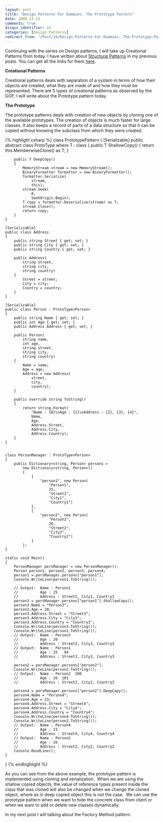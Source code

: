 ```yaml
---
layout: post
title: "Design Patterns For Dummies. The Prototype Pattern"
date: 2008-12-15
comments: true
disqus_identifier: 24
categories: [Design Patterns]
redirect_from: "/Post/24/Design-Patterns-For-Dummies.-The-Prototype-Pattern.aspx/"
---
```

Continuing with the series on Design patterns, I will take up Creational
Patterns from today. I have written about [Structural
Patterns](/2008/12/15/Structural-Design-Patterns/)
in my previous posts. You can get all the links for them
[here](/2008/12/15/Structural-Design-Patterns/).

**Creational Patterns**

Creational patterns deals with separation of a system in terms of how
their objects are created, what they are made of and how they must be
represented. There are 5 types of creational patterns as observed by the
GOF. I will write about the Prototype pattern today.

**The Prototype**

The prototype patterns deals with creation of new objects by cloning one
of the available prototypes. The creation of objects is much faster for
large classes. It also keeps a record of parts of a data structure so
that it can be copied without knowing the subclass from which they were
created.

{% highlight csharp %}
class PrototypePattern
{
    [Serializable]
    public abstract class ProtoType<T> where T : class
    {
        public T ShallowCopy()
        {
            return this.MemberwiseClone() as T;
        }

        public T DeepCopy()
        {
            MemoryStream stream = new MemoryStream();
            BinaryFormatter formatter = new BinaryFormatter();
            formatter.Serialize(
                stream,
                this);
            stream.Seek(
                0,
                SeekOrigin.Begin);
            T copy = formatter.Deserialize(stream) as T;
            stream.Close();
            return copy;
        }
    }

    [Serializable]
    public class Address
    {
        public string Street { get; set; }
        public string City { get; set; }
        public string Country { get; set; }

        public Address(
            string street,
            string city,
            string country)
        {
            Street = street;
            City = city;
            Country = country;
        }
    }

    [Serializable]
    public class Person : ProtoType<Person>
    {
        public string Name { get; set; }
        public int Age { get; set; }
        public Address Address { get; set; }

        public Person(
            string name,
            int age,
            string street,
            string city,
            string country)
        {
            Name = name;
            Age = age;
            Address = new Address(
                street,
                city,
                country);
        }

        public override string ToString()
        {
            return string.Format(
                "Name : {0}\nAge : {1}\nAddress : {2}, {3}, {4}",
                Name,
                Age,
                Address.Street,
                Address.City,
                Address.Country);
        }
    }


    class PersonManager : ProtoType<Person>
    {
        public Dictionary<string, Person> persons =
            new Dictionary<string, Person>()
            {
                {
                    "person1", new Person(
                        "Person1",
                        25,
                        "Street1",
                        "City1",
                        "Country1")
                },
                {
                    "person2", new Person(
                        "Person2",
                        26,
                        "Street2",
                        "City2",
                        "Country2")
                }
            };
    }

    static void Main()
    {
        PersonManager persManager = new PersonManager();
        Person person1, person2, person3, person4;
        person1 = persManager.persons["person1"];
        Console.WriteLine(person1.ToString());

        // Output:  Name : Person1
        //          Age : 25   
        //          Address : Street1, City1, Country1
        person3 = persManager.persons["person1"].ShallowCopy();
        person3.Name = "Person3";
        person3.Age = 20;
        person3.Address.Street = "Street3";
        person3.Address.City = "City3";
        person3.Address.Country = "Country3";
        Console.WriteLine(person3.ToString());
        Console.WriteLine(person1.ToString());
        // Output:  Name : Person3   
        //          Age : 20   
        //          Address : Street3, City3, Country3   
        // Output:  Name : Person1   
        //          Age : 25   94
        //          Address : Street3, City3, Country3

        person2 = persManager.persons["person2"];
        Console.WriteLine(person2.ToString());
        // Output:  Name : Person2  100
        //          Age : 26  101
        //          Address : Street2, City2, Country2

        person4 = persManager.persons["person2"].DeepCopy();
        person4.Name = "Person4";
        person4.Age = 23;
        person4.Address.Street = "Street4";
        person4.Address.City = "City4";
        person4.Address.Country = "Country4";
        Console.WriteLine(person4.ToString());
        Console.WriteLine(person2.ToString());
        // Output:  Name : Person4  
        //          Age : 23  
        //          Address : Street4, City4, Country4  
        // Output:  Name : Person2  
        //          Age : 26  
        //          Address : Street2, City2, Country2
        Console.ReadLine();
    }
}
{% endhighlight %}

As you can see from the above example, the prototype pattern is
implemented using cloning and serialization.  When we are using the
shallow copied objects, the value of reference types present inside the
class that was cloned will also be changed when we change the cloned
object, where as in deep copied object this is not the case.  We can use
the prototype pattern when we want to hide the concrete class from
client or when we want to add or delete new classes dynamically.

In my next post I will talking about the Factory Method pattern.

